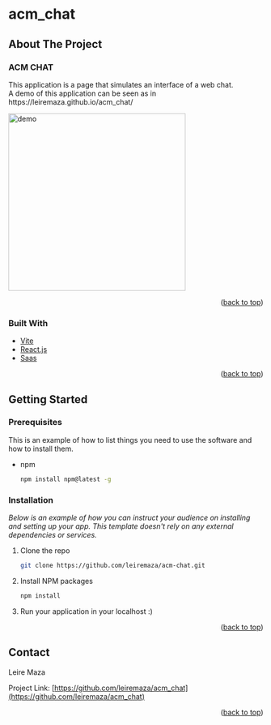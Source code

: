 # acm_chat

<!-- ABOUT THE PROJECT -->
## About The Project

<h3>ACM CHAT</h3>
<p>This application is a page that simulates an interface of a web chat.<br>A demo of this application can be seen as in https://leiremaza.github.io/acm_chat/</p>
<div style="display:flex">
  <img src="https://user-images.githubusercontent.com/56254905/153918565-f5f550c7-eb3c-42cc-98e0-7688cf0ed2d6.PNG" alt="demo" height="350">
</div>


<p align="right">(<a href="#top">back to top</a>)</p>


### Built With

* [Vite](https://vitejs.dev/)
* [React.js](https://reactjs.org/)
* [Saas](https://sass-lang.com/)

<p align="right">(<a href="#top">back to top</a>)</p>

<!-- GETTING STARTED -->
## Getting Started

### Prerequisites

This is an example of how to list things you need to use the software and how to install them.
* npm
  ```sh
  npm install npm@latest -g
  ```

### Installation

_Below is an example of how you can instruct your audience on installing and setting up your app. This template doesn't rely on any external dependencies or services._

1. Clone the repo
   ```sh
   git clone https://github.com/leiremaza/acm-chat.git
   ```
2. Install NPM packages
   ```sh
   npm install
3. Run your application in your localhost :)

<p align="right">(<a href="#top">back to top</a>)</p>


<!-- CONTACT -->
## Contact

Leire Maza

Project Link: [https://github.com/leiremaza/acm_chat](https://github.com/leiremaza/acm_chat)

<p align="right">(<a href="#top">back to top</a>)</p>
